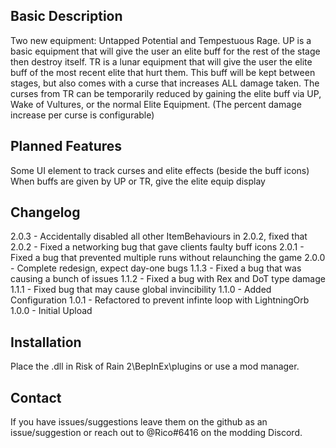 Basic Description
------------
Two new equipment: Untapped Potential and Tempestuous Rage.
UP is a basic equipment that will give the user an elite buff for the rest of the stage then destroy itself.
TR is a lunar equipment that will give the user the elite buff of the most recent elite that hurt them. This buff will be kept between stages, but also comes with a curse that increases ALL damage taken.
The curses from TR can be temporarily reduced by gaining the elite buff via UP, Wake of Vultures, or the normal Elite Equipment. (The percent damage increase per curse is configurable)

Planned Features
------------
Some UI element to track curses and elite effects (beside the buff icons)
When buffs are given by UP or TR, give the elite equip display

Changelog
------------
2.0.3 - Accidentally disabled all other ItemBehaviours in 2.0.2, fixed that
2.0.2 - Fixed a networking bug that gave clients faulty buff icons
2.0.1 - Fixed a bug that prevented multiple runs without relaunching the game
2.0.0 - Complete redesign, expect day-one bugs
1.1.3 - Fixed a bug that was causing a bunch of issues
1.1.2 - Fixed a bug with Rex and DoT type damage
1.1.1 - Fixed bug that may cause global invincibility
1.1.0 - Added Configuration
1.0.1 - Refactored to prevent infinte loop with LightningOrb
1.0.0 - Initial Upload

Installation
------------
Place the .dll in Risk of Rain 2\BepInEx\plugins or use a mod manager.

Contact
------------
If you have issues/suggestions leave them on the github as an issue/suggestion or reach out to @Rico#6416 on the modding Discord.